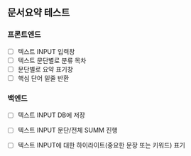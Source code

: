 ## 문서요약 테스트

### 프론트엔드
- [ ] 텍스트 INPUT 입력창
- [ ] 텍스트 문단별로 분류 목차
- [ ] 문단별로 요약 표기창
- [ ] 핵심 단어 밑줄 반환

### 백엔드
- [ ] 텍스트 INPUT DB에 저장
- [ ] 텍스트 INPUT 문단/전체 SUMM 진행
- [ ] 텍스트 INPUT에 대한 하이라이트(중요한 문장 또는 키워드) 표기

